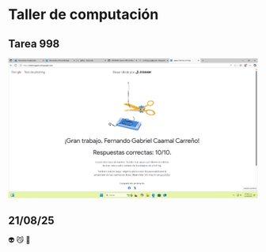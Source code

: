 # Taller de computación
## Tarea 998
![Tarea 998](Pishing)
## 21/08/25
:alien: :smirk_cat: :ice_cream:
